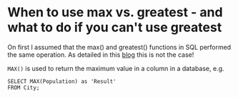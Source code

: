 # When to use max vs. greatest - and what to do if you can't use greatest

On first I assumed that the max() and greatest() functions in SQL performed the same operation. As detailed in this [blog](https://database.guide/max-vs-greatest-in-mysql-whats-the-difference/) this is not the case!

`MAX()` is used to return the maximum value in a column in a database, e.g.

    SELECT MAX(Population) as 'Result'
    FROM City;

